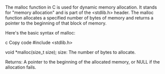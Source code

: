 The malloc function in C is used for dynamic memory allocation. It stands for "memory allocation" and is part of the <stdlib.h> header. The malloc function allocates a specified number of bytes of memory and returns a pointer to the beginning of that block of memory.

Here's the basic syntax of malloc:

c
Copy code
#include <stdlib.h>

void *malloc(size_t size);
size: The number of bytes to allocate.

Returns: A pointer to the beginning of the allocated memory, or NULL if the allocation fails.
